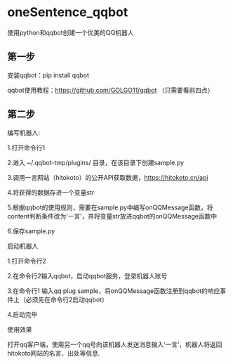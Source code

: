 # oneSentence_qqbot
使用python和qqbot创建一个优美的QQ机器人



## 第一步
  安装qqbot：pip install qqbot
  
  qqbot使用教程：https://github.com/GOLGO11/qqbot （只需要看前四点）
  
  

## 第二步



 编写机器人:
 
  1.打开命令行1
  
  2.进入 ~/.qqbot-tmp/plugins/ 目录，在该目录下创建sample.py
  
  3.调用一言网站（hitokoto）的公开API获取数据，https://hitokoto.cn/api
  
  4.将获得的数据存进一个变量str
  
  5.根据qqbot的使用规则，需要在sample.py中编写onQQMessage函数，将content判断条件改为‘一言’，并将变量str放进qqbot的onQQMessage函数中
  
  6.保存sample.py
  
 
 
 启动机器人
 
  1.打开命令行2
  
  2.在命令行2输入qqbot，启动qqbot服务，登录机器人账号
  
  3.在命令行1 输入qq plug sample，将onQQMessage函数注册到qqbot的响应事件上（必须先在命令行2启动qqbot）
  
  4.启动完毕
  
  
  
 使用效果
 
 打开qq客户端，使用另一个qq号向该机器人发送消息输入‘一言’，机器人将返回hitokoto网站的名言、出处等信息.
 
 
 
  
  

